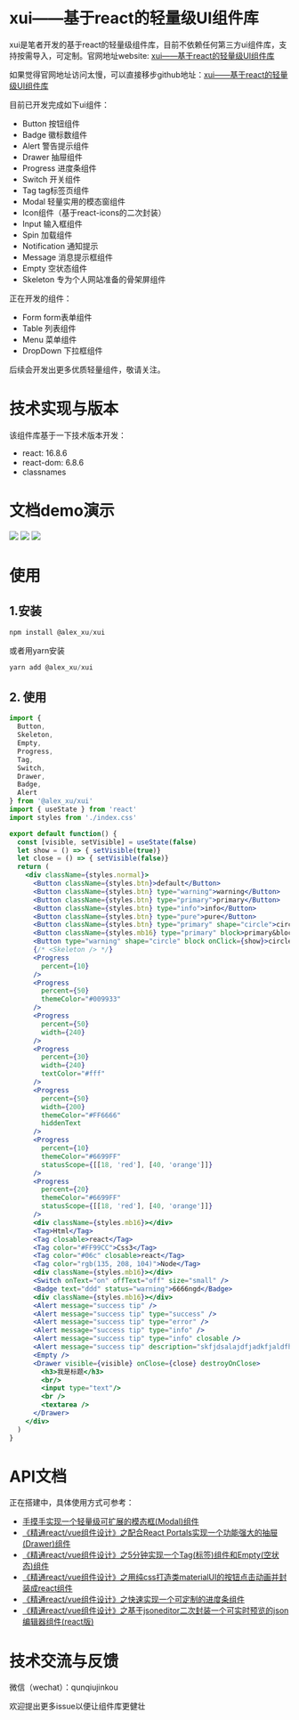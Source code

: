 # xui——基于react的轻量级UI组件库
xui是笔者开发的基于react的轻量级组件库，目前不依赖任何第三方ui组件库，支持按需导入，可定制。官网地址website: [xui——基于react的轻量级UI组件库](https://mrxujiang.github.io/xu_ui/)

如果觉得官网地址访问太慢，可以直接移步github地址：[xui——基于react的轻量级UI组件库](https://github.com/MrXujiang/xu_ui)

目前已开发完成如下ui组件：
* Button 按钮组件
* Badge 徽标数组件
* Alert 警告提示组件
* Drawer 抽屉组件
* Progress 进度条组件
* Switch 开关组件
* Tag tag标签页组件
* Modal 轻量实用的模态窗组件
* Icon组件（基于react-icons的二次封装）
* Input 输入框组件
* Spin 加载组件
* Notification 通知提示
* Message 消息提示框组件
* Empty 空状态组件
* Skeleton 专为个人网站准备的骨架屏组件

正在开发的组件：
* Form form表单组件
* Table 列表组件
* Menu 菜单组件
* DropDown 下拉框组件

后续会开发出更多优质轻量组件，敬请关注。

# 技术实现与版本
该组件库基于一下技术版本开发：
* react: 16.8.6
* react-dom: 6.8.6
* classnames

# 文档demo演示
<img src="01.png" />
<img src="02.png" />
<img src="03.png" />

# 使用

## 1.安装
``` js
npm install @alex_xu/xui
```
或者用yarn安装
``` js
yarn add @alex_xu/xui
```
## 2. 使用
``` jsx
import { 
  Button,
  Skeleton,
  Empty,
  Progress,
  Tag,
  Switch,
  Drawer,
  Badge,
  Alert
} from '@alex_xu/xui'
import { useState } from 'react'
import styles from './index.css'

export default function() {
  const [visible, setVisible] = useState(false)
  let show = () => { setVisible(true)}
  let close = () => { setVisible(false)}
  return (
    <div className={styles.normal}>
      <Button className={styles.btn}>default</Button>
      <Button className={styles.btn} type="warning">warning</Button>
      <Button className={styles.btn} type="primary">primary</Button>
      <Button className={styles.btn} type="info">info</Button>
      <Button className={styles.btn} type="pure">pure</Button>
      <Button className={styles.btn} type="primary" shape="circle">circle</Button>
      <Button className={styles.mb16} type="primary" block>primary&block</Button>
      <Button type="warning" shape="circle" block onClick={show}>circle&block</Button>
      {/* <Skeleton /> */}
      <Progress
        percent={10}
      />
      <Progress
        percent={50}
        themeColor="#009933"
      />
      <Progress
        percent={50}
        width={240}
      />
      <Progress
        percent={30}
        width={240}
        textColor="#fff"
      />
      <Progress
        percent={50}
        width={200}
        themeColor="#FF6666"
        hiddenText
      />
      <Progress
        percent={10}
        themeColor="#6699FF"
        statusScope={[[18, 'red'], [40, 'orange']]}
      />
      <Progress
        percent={20}
        themeColor="#6699FF"
        statusScope={[[18, 'red'], [40, 'orange']]}
      />
      <div className={styles.mb16}></div>
      <Tag>Html</Tag>
      <Tag closable>react</Tag>
      <Tag color="#FF99CC">Css3</Tag>
      <Tag color="#06c" closable>react</Tag>
      <Tag color="rgb(135, 208, 104)">Node</Tag>
      <div className={styles.mb16}></div>
      <Switch onText="on" offText="off" size="small" />
      <Badge text="ddd" status="warning">6666ngd</Badge>
      <div className={styles.mb16}></div>
      <Alert message="success tip" />
      <Alert message="success tip" type="success" />
      <Alert message="success tip" type="error" />
      <Alert message="success tip" type="info" />
      <Alert message="success tip" type="info" closable />
      <Alert message="success tip" description="skfjdsalajdfjadkfjaldfhjaskdn你好,欢迎光临" closable type="success" />
      <Empty />
      <Drawer visible={visible} onClose={close} destroyOnClose>
        <h3>我是标题</h3>
        <br/>
        <input type="text"/>
        <br />
        <textarea />
      </Drawer>
    </div>
  )
}

```

# API文档
正在搭建中，具体使用方式可参考：
* [手摸手实现一个轻量级可扩展的模态框(Modal)组件](https://juejin.im/post/5e416e78e51d45270f52b062)
* [《精通react/vue组件设计》之配合React Portals实现一个功能强大的抽屉(Drawer)组件](https://juejin.im/post/5e3e7b8fe51d4526fb5dcddb)
* [《精通react/vue组件设计》之5分钟实现一个Tag(标签)组件和Empty(空状态)组件](https://juejin.im/post/5e3cc898e51d4526d87c6037)
* [《精通react/vue组件设计》之用纯css打造类materialUI的按钮点击动画并封装成react组件](https://juejin.im/post/5e35294d518825263237f3ba)
* [《精通react/vue组件设计》之快速实现一个可定制的进度条组件](https://juejin.im/post/5e366772f265da3e307710dd)
* [《精通react/vue组件设计》之基于jsoneditor二次封装一个可实时预览的json编辑器组件(react版)](https://juejin.im/post/5e302af8e51d453cc04abc56)

# 技术交流与反馈
微信（wechat）：qunqiujinkou

欢迎提出更多issue以便让组件库更健壮

